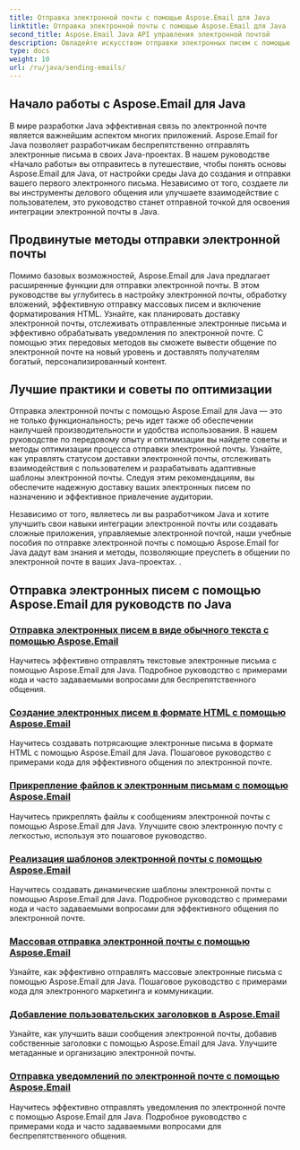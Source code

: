 ```yaml
---
title: Отправка электронной почты с помощью Aspose.Email для Java
linktitle: Отправка электронной почты с помощью Aspose.Email для Java
second_title: Aspose.Email Java API управления электронной почтой
description: Овладейте искусством отправки электронных писем с помощью Aspose.Email для Java с помощью этих подробных руководств. Научитесь создавать и отправлять электронные письма без особых усилий.
type: docs
weight: 10
url: /ru/java/sending-emails/
---
```



## Начало работы с Aspose.Email для Java

В мире разработки Java эффективная связь по электронной почте является важнейшим аспектом многих приложений. Aspose.Email for Java позволяет разработчикам беспрепятственно отправлять электронные письма в своих Java-проектах. В нашем руководстве «Начало работы» вы отправитесь в путешествие, чтобы понять основы Aspose.Email для Java, от настройки среды Java до создания и отправки вашего первого электронного письма. Независимо от того, создаете ли вы инструменты делового общения или улучшаете взаимодействие с пользователем, это руководство станет отправной точкой для освоения интеграции электронной почты в Java.

## Продвинутые методы отправки электронной почты

Помимо базовых возможностей, Aspose.Email для Java предлагает расширенные функции для отправки электронной почты. В этом руководстве вы углубитесь в настройку электронной почты, обработку вложений, эффективную отправку массовых писем и включение форматирования HTML. Узнайте, как планировать доставку электронной почты, отслеживать отправленные электронные письма и эффективно обрабатывать уведомления по электронной почте. С помощью этих передовых методов вы сможете вывести общение по электронной почте на новый уровень и доставлять получателям богатый, персонализированный контент.

## Лучшие практики и советы по оптимизации

Отправка электронной почты с помощью Aspose.Email для Java — это не только функциональность; речь идет также об обеспечении наилучшей производительности и удобства использования. В нашем руководстве по передовому опыту и оптимизации вы найдете советы и методы оптимизации процесса отправки электронной почты. Узнайте, как управлять статусом доставки электронной почты, отслеживать взаимодействия с пользователем и разрабатывать адаптивные шаблоны электронной почты. Следуя этим рекомендациям, вы обеспечите надежную доставку ваших электронных писем по назначению и эффективное привлечение аудитории.

Независимо от того, являетесь ли вы разработчиком Java и хотите улучшить свои навыки интеграции электронной почты или создавать сложные приложения, управляемые электронной почтой, наши учебные пособия по отправке электронной почты с помощью Aspose.Email for Java дадут вам знания и методы, позволяющие преуспеть в общении по электронной почте в ваших Java-проектах. .

## Отправка электронных писем с помощью Aspose.Email для руководств по Java
### [Отправка электронных писем в виде обычного текста с помощью Aspose.Email](./sending-plain-text-emails/)
Научитесь эффективно отправлять текстовые электронные письма с помощью Aspose.Email для Java. Подробное руководство с примерами кода и часто задаваемыми вопросами для беспрепятственного общения.
### [Создание электронных писем в формате HTML с помощью Aspose.Email](./creating-html-formatted-emails/)
Научитесь создавать потрясающие электронные письма в формате HTML с помощью Aspose.Email для Java. Пошаговое руководство с примерами кода для эффективного общения по электронной почте.
### [Прикрепление файлов к электронным письмам с помощью Aspose.Email](./attaching-files-to-emails-using-aspose-email/)
Научитесь прикреплять файлы к сообщениям электронной почты с помощью Aspose.Email для Java. Улучшите свою электронную почту с легкостью, используя это пошаговое руководство.
### [Реализация шаблонов электронной почты с помощью Aspose.Email](./implementing-email-templates/)
Научитесь создавать динамические шаблоны электронной почты с помощью Aspose.Email для Java. Подробное руководство с примерами кода и часто задаваемыми вопросами для эффективного общения по электронной почте.
### [Массовая отправка электронной почты с помощью Aspose.Email](./bulk-email-sending/)
Узнайте, как эффективно отправлять массовые электронные письма с помощью Aspose.Email для Java. Пошаговое руководство с примерами кода для электронного маркетинга и коммуникации.
### [Добавление пользовательских заголовков в Aspose.Email](./adding-custom-headers-in-aspose-email/)
Узнайте, как улучшить ваши сообщения электронной почты, добавив собственные заголовки с помощью Aspose.Email для Java. Улучшите метаданные и организацию электронной почты.
### [Отправка уведомлений по электронной почте с помощью Aspose.Email](./sending-email-notifications/)
Научитесь эффективно отправлять уведомления по электронной почте с помощью Aspose.Email для Java. Подробное руководство с примерами кода и часто задаваемыми вопросами для беспрепятственного общения.